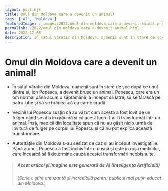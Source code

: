 ```yaml
---
layout: post.njk
title: Omul din Moldova care a devenit un animal!
tags: ['AI', 'Moldova']
featuredImage: /_images/2022/omul-din-moldova-care-a-devenit-animal.png
permalink: /2022/omul-din-moldova-care-a-devenit-animal.html
date: 2022-12-08
description: În satul Văratic din Moldova, oamenii sunt în stare de șoc după ce unul dintre ei, Ion Popescu, a devenit brusc un animal. Popescu, care era un om normal până acum o săptămână, a început să latre, să se târască pe patru labe și să se hrănească cu carne crudă.
---
```


# Omul din Moldova care a devenit un animal!

- În satul Văratic din Moldova, oamenii sunt în stare de șoc după ce unul dintre ei, Ion Popescu, a devenit brusc un animal. Popescu, care era un om normal până acum o săptămână, a început să latre, să se târască pe patru labe și să se hrănească cu carne crudă.

- Vecinii lui Popescu susțin că au văzut cum acesta a fost lovit de un fulger când se afla în grădină și că acest lucru l-ar fi transformat într-un animal. Însă, medicii din localitate spun că nu au găsit nicio urmă de lovitură de fulger pe corpul lui Popescu și că nu pot explica această transformare.

- Autoritățile din Moldova s-au sesizat de caz și au început investigațiile. Până atunci, Popescu a fost închis într-o cușcă și este în grija medicilor, care încearcă să îi determine cauza acestei transformări neobișnuite.

> ##### Acest articol și imagine este generată de AI (Inteligența Artificială)
> (_Scrie o știre amuzantă și incredibilă pentru publicul mai puțin educat din Moldova_.)
